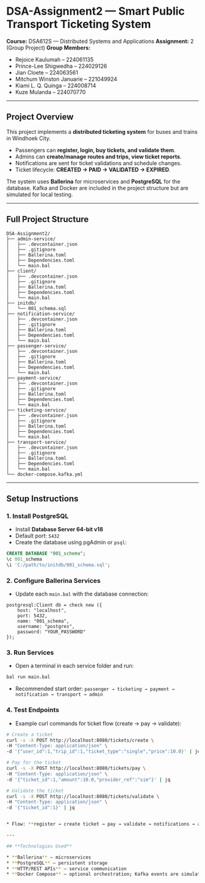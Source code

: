 

# DSA-Assignment2 — Smart Public Transport Ticketing System

**Course:** DSA612S — Distributed Systems and Applications
**Assignment:** 2 (Group Project)
**Group Members:**

* Rejoice Kaulumah – 224061135
* Prince-Lee Shigwedha – 224029126
* Jian Cloete – 224063561
* Mitchum Winston Januarie – 221049924
* Kiami L. Q. Quinga – 224008714
* Kuze Mulanda – 224070770

---

## **Project Overview**

This project implements a **distributed ticketing system** for buses and trains in Windhoek City.

* Passengers can **register, login, buy tickets, and validate them**.
* Admins can **create/manage routes and trips, view ticket reports**.
* Notifications are sent for ticket validations and schedule changes.
* Ticket lifecycle: **CREATED → PAID → VALIDATED → EXPIRED**.

The system uses **Ballerina** for microservices and **PostgreSQL** for the database. Kafka and Docker are included in the project structure but are simulated for local testing.

---

## **Full Project Structure**

```
DSA-Assignment2/
├── admin-service/
│   ├── .devcontainer.json
│   ├── .gitignore
│   ├── Ballerina.toml
│   ├── Dependencies.toml
│   └── main.bal
├── client/
│   ├── .devcontainer.json
│   ├── .gitignore
│   ├── Ballerina.toml
│   ├── Dependencies.toml
│   └── main.bal
├── initdb/
│   └── 001_schema.sql
├── notification-service/
│   ├── .devcontainer.json
│   ├── .gitignore
│   ├── Ballerina.toml
│   ├── Dependencies.toml
│   └── main.bal
├── passenger-service/
│   ├── .devcontainer.json
│   ├── .gitignore
│   ├── Ballerina.toml
│   ├── Dependencies.toml
│   └── main.bal
├── payment-service/
│   ├── .devcontainer.json
│   ├── .gitignore
│   ├── Ballerina.toml
│   ├── Dependencies.toml
│   └── main.bal
├── ticketing-service/
│   ├── .devcontainer.json
│   ├── .gitignore
│   ├── Ballerina.toml
│   ├── Dependencies.toml
│   └── main.bal
├── transport-service/
│   ├── .devcontainer.json
│   ├── .gitignore
│   ├── Ballerina.toml
│   ├── Dependencies.toml
│   └── main.bal
└── docker-compose.kafka.yml
```

---

## **Setup Instructions**

### 1. Install PostgreSQL

* Install **Database Server 64-bit v18**
* Default port: `5432`
* Create the database using pgAdmin or `psql`:

```sql
CREATE DATABASE "001_schema";
\c 001_schema
\i 'C:/path/to/initdb/001_schema.sql';
```

### 2. Configure Ballerina Services

* Update each `main.bal` with the database connection:

```ballerina
postgresql:Client db = check new ({
    host: "localhost",
    port: 5432,
    name: "001_schema",
    username: "postgres",
    password: "YOUR_PASSWORD"
});
```

### 3. Run Services

* Open a terminal in each service folder and run:

```bash
bal run main.bal
```

* Recommended start order:
  `passenger → ticketing → payment → notification → transport → admin`

### 4. Test Endpoints
- Example curl commands for ticket flow (create → pay → validate):

```bash
# Create a ticket
curl -s -X POST http://localhost:8080/tickets/create \
-H "Content-Type: application/json" \
-d '{"user_id":1,"trip_id":1,"ticket_type":"single","price":10.0}' | jq

# Pay for the ticket
curl -s -X POST http://localhost:8080/tickets/pay \
-H "Content-Type: application/json" \
-d '{"ticket_id":1,"amount":10.0,"provider_ref":"sim"}' | jq

# Validate the ticket
curl -s -X POST http://localhost:8080/tickets/validate \
-H "Content-Type: application/json" \
-d '{"ticket_id":1}' | jq


* Flow: **register → create ticket → pay → validate → notifications → admin reports**

---

## **Technologies Used**

* **Ballerina** — microservices
* **PostgreSQL** — persistent storage
* **HTTP/REST APIs** — service communication
* **Docker Compose** — optional orchestration; Kafka events are simulated
